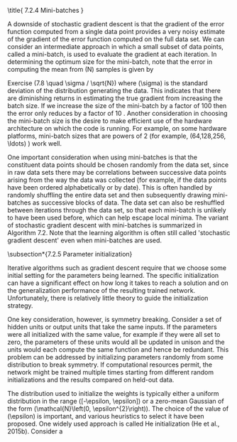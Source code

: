 \title{
7.2.4 Mini-batches
}

A downside of stochastic gradient descent is that the gradient of the error function computed from a single data point provides a very noisy estimate of the gradient of the error function computed on the full data set. We can consider an intermediate approach in which a small subset of data points, called a mini-batch, is used to evaluate the gradient at each iteration. In determining the optimum size for the mini-batch, note that the error in computing the mean from \(N\) samples is given by

Exercise \(7.8 \quad \sigma / \sqrt{N}\) where \(\sigma\) is the standard deviation of the distribution generating the data. This indicates that there are diminishing returns in estimating the true gradient from increasing the batch size. If we increase the size of the mini-batch by a factor of 100 then the error only reduces by a factor of 10 . Another consideration in choosing the mini-batch size is the desire to make efficient use of the hardware architecture on which the code is running. For example, on some hardware platforms, mini-batch sizes that are powers of 2 (for example, \(64,128,256, \ldots\) ) work well.

One important consideration when using mini-batches is that the constituent data points should be chosen randomly from the data set, since in raw data sets there may be correlations between successive data points arising from the way the data was collected (for example, if the data points have been ordered alphabetically or by date). This is often handled by randomly shuffling the entire data set and then subsequently drawing mini-batches as successive blocks of data. The data set can also be reshuffled between iterations through the data set, so that each mini-batch is unlikely to have been used before, which can help escape local minima. The variant of stochastic gradient descent with mini-batches is summarized in Algorithm 7.2. Note that the learning algorithm is often still called 'stochastic gradient descent' even when mini-batches are used.

\subsection*{7.2.5 Parameter initialization}

Iterative algorithms such as gradient descent require that we choose some initial setting for the parameters being learned. The specific initialization can have a significant effect on how long it takes to reach a solution and on the generalization performance of the resulting trained network. Unfortunately, there is relatively little theory to guide the initialization strategy.

One key consideration, however, is symmetry breaking. Consider a set of hidden units or output units that take the same inputs. If the parameters were all initialized with the same value, for example if they were all set to zero, the parameters of these units would all be updated in unison and the units would each compute the same function and hence be redundant. This problem can be addressed by initializing parameters randomly from some distribution to break symmetry. If computational resources permit, the network might be trained multiple times starting from different random initializations and the results compared on held-out data.

The distribution used to initialize the weights is typically either a uniform distribution in the range \([-\epsilon, \epsilon]\) or a zero-mean Gaussian of the form \(\mathcal{N}\left(0, \epsilon^{2}\right)\). The choice of the value of \(\epsilon\) is important, and various heuristics to select it have been proposed. One widely used approach is called He initialization (He et al., 2015b). Consider a